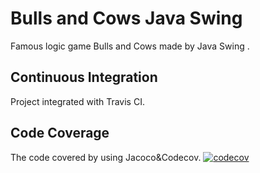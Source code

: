 # Bulls and Cows Java Swing
Famous logic game Bulls and Cows made by Java Swing .
## Continuous Integration
Project integrated with Travis CI.
## Code Coverage
The code covered by using Jacoco&Codecov.
[![codecov](https://codecov.io/gh/seregamazur/Bulls-and-Cows/branch/master/graph/badge.svg)](https://codecov.io/gh/seregamazur/Bulls-and-Cows)
